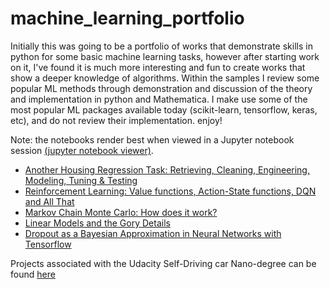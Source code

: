 # machine_learning_portfolio
Initially this was going to be a portfolio of works that demonstrate skills in python for some basic machine learning tasks, however after starting work on it, I've found it is much more interesting and fun to create works that show a deeper knowledge of algorithms. Within the samples I review some popular ML methods through demonstration and discussion of the theory and  implementation in python and Mathematica.  I make use some of the most popular ML packages available today (scikit-learn, tensorflow, keras, etc), and do not review their implementation. enjoy!  

Note: the notebooks render best when viewed in a Jupyter notebook session [(jupyter notebook viewer)](https://nbviewer.jupyter.org/).

* [Another Housing Regression Task: Retrieving, Cleaning, Engineering, Modeling, Tuning & Testing](https://github.com/BVPhD/case_study_portfolio/blob/master/regression_housing_pricing_end2end.ipynb) 
* [Reinforcement Learning: Value functions, Action-State functions, DQN and All That](https://github.com/BVPhD/case_study_portfolio/blob/master/Reinforcement_learning.ipynb)  
* [Markov Chain Monte Carlo: How does it work?](https://github.com/BVPhD/case_study_portfolio/blob/master/pymc_Markov_Chain_Monte_Carlo_walkthrough.ipynb)
* [Linear Models and the Gory Details](https://github.com/BVPhD/case_study_portfolio/blob/master/Linear_models_and_the_gory_details.pdf)
* [Dropout as a Bayesian Approximation in Neural Networks with Tensorflow](https://github.com/BVPhD/case_study_portfolio/blob/master/Neural_Networks_and_GP_Approximate_Bayes.ipynb)

Projects associated with the Udacity Self-Driving car Nano-degree can be found [here](https://github.com/BVPhD/Udacity_SDC)
